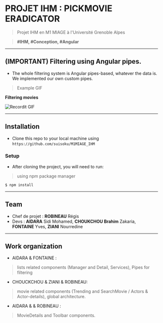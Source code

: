 # PROJET IHM : PICKMOVIE ERADICATOR

> Projet IHM en M1 MIAGE à l'Université Grenoble Alpes

> **#IHM, #Conception, #Angular**

---


## (IMPORTANT) Filtering using Angular pipes.
- The whole filtering system is Angular pipes-based, whatever the data is. We implemented our own custom pipes.

> Example GIF


**Filtering movies**

![Recordit GIF](http://g.recordit.co/R8498TN8ft.gif)

---

## Installation

- Clone this repo to your local machine using `https://github.com/suisoku/M1MIAGE_IHM`

### Setup

- After cloning the project, you will need to run:

> using  npm package manager

```shell
$ npm install
```

---


## Team
- Chef de projet : **ROBINEAU** Régis
- Devs : **AIDARA** Sidi Mohamed, **CHOUKCHOU Brahim** Zakaria, **FONTAINE** Yves, **ZIANI** Nourredine
---

## Work organization

- AIDARA & FONTAINE : 
> lists related components (Manager and Detail, Services), Pipes for filtering
- CHOUCKCHOU & ZIANI & ROBINEAU: 
> movie related components (Trending and SearchMovie / Actors & Actor-details), global architecture.
- AIDARA &  & ROBINEAU : 
> MovieDetails and Toolbar components.
